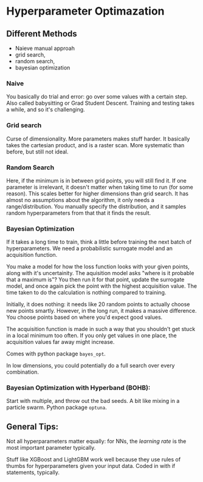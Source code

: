 # Hyperparameter Optimazation


## Different Methods

* Naieve manual approah
* grid search, 
* random search, 
* bayesian optimization

### Naive

You basically do trial and error: go over some values with a certain step. Also called babysitting or Grad Student Descent. Training and testing takes a while, and so it's challenging.


### Grid search

Curse of dimensionality. More parameters makes stuff harder. It basically takes the cartesian product, and is a raster scan. More systematic than before, but still not ideal.


### Random Search

Here, if the minimum is in between grid points, you will still find it. If one parameter is irrelevant, it doesn't matter when taking time to run (for some reason). This scales better for higher dimensions than grid search. It has almost no assumptions about the algorithm, it only needs a range/distribution. You manually specify the distribution, and it samples random hyperparameters from that that it finds the result.


### Bayesian Optimization

If it takes a long time to train, think a little before training the next batch of hyperparameters. We need a probabilistic surrogate model and an acquisition function.

You make a model for how the loss function looks with your given points, along with it's uncertainity. The aquisition model asks "where is it probable that a maximum is"? You then run it for that point, update the surrogate model, and once again pick the point with the highest acquisition value. The time taken to do the calculation is nothing compared to training.

Initially, it does nothing: it needs like 20 random points to actually choose new points smartly. However, in the long run, it makes a massive difference. You choose points based on where you'd expect good values.

The acquisition function is made in such a way that you shouldn't get stuck in a local minimum too often. If you only get values in one place, the acquisition values far away might increase.

Comes with python package `bayes_opt`.

In low dimensions, you could potentially do a full search over every combination.

### Bayesian Optimization with Hyperband (BOHB):

Start with multiple, and throw out the bad seeds. A bit like mixing in a particle swarm. Python package `optuna`.


## General Tips:

Not all hyperparameters matter equally: for NNs, the *learning rate* is the most important parameter typically.

Stuff like XGBoost and LightGBM work well because they use rules of thumbs for hyperparameters given your input data. Coded in with if statements, typically. 




